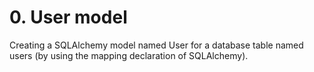 # 0. User model
Creating a SQLAlchemy model named User for a database table named users (by using the mapping declaration of SQLAlchemy).
